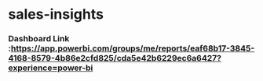 # sales-insights
### Dashboard Link :https://app.powerbi.com/groups/me/reports/eaf68b17-3845-4168-8579-4b86e2cfd825/cda5e42b6229ec6a6427?experience=power-bi
